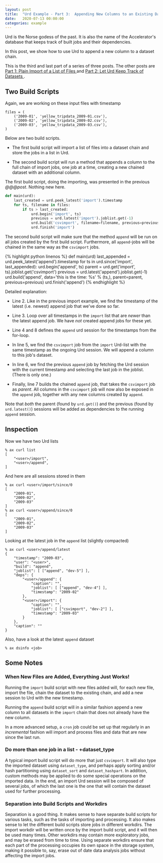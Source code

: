 ```yaml
---
layout: post
title:  "Urd Example - Part 3:  Appending New Columns to an Existing Dataset Chain"
date:   2020-07-13 00:00:00
categories: example
---
```


Urd is the Norse godess of the past.  It is also the name of the
Accelerator's database that keeps track of built jobs and their
dependencies.

In this post, we show how to use Urd to append a new column to a
dataset chain.

This is the third and last part of a series of three posts.  The other
posts are [Part 1: Plain Import of a List of Files ](/example/2020/07/13/urd1.html) and
[Part 2: Let Urd Keep Track of Datasets ](/example/2020/07/13/urd2.html).



## Two Build Scripts

Again, we are working on these input files with timestamp

```
files = (
    ('2009-01', 'yellow_tripdata_2009-01.csv'),
    ('2009-02', 'yellow_tripdata_2009-02.csv'),
    ('2009-03', 'yellow_tripdata_2009-03.csv'),
)
```



Below are two build scripts.

  - The first build script will import a list of files into a dataset
  chain and store the jobs in a list in Urd.

  - The second build script will run a method that appends a column to
  the full chain of import jobs, one job at a time, creating a new
  chained dataset with an additional column.


The first build script, doing the importing, was presented in the
previous *@@@post*.  Nothing new here.

```python
def main(urd):
    last_created = urd.peek_latest('import').timestamp
    for ts, filename in files:
        if ts > last_created:
            urd.begin('import', ts)
            previous = urd.latest('import').joblist.get(-1)
            urd.build('csvimport', filename=filename, previous=previous)
            urd.finish('import')
```

The second build script will make sure that the method `append` will
be run on all jobs created by the first build script.  Furthermore,
all `append`-jobs will be chained in the same way as the `csvimport`
jobs.

{% highlight python linenos %}
def main(urd)
    last_appended = urd.peek_latest('append').timestamp
    for ts in urd.since('import', last_appended):
        urd.begin('append', ts)
        parent = urd.get('import', ts).joblist.get('csvimport')
        previous = urd.latest('append').joblist.get(-1)
        urd.build('append', data='this is the time: %s' % (ts,), parent=parent, previous=previous)
        urd.finish('append')
{% endhighlight %}

Detailed explanation:

  - Line 2.  Like in the previous import example, we find the
    timestamp of the latest (i.e. newest) append job that we've done
    so far.

  - Line 3.  Loop over all timestamps in the `import` list that are
  *newer* than the latest append job.  We have *not* created append
  jobs for these yet.

  - Line 4 and 8 defines the `append` urd session for the timestamps
    from the for-loop.

  - In line 5, we find the `csvimport` job from the `import` Urd-list
    with the same timestamp as the ongoing Urd session.  We will
    append a column to this job's dataset.

  - In line 6, we find the previous `append` job by fetching the Urd
    session with the current timestamp and selecting the last job in
    the joblist.  (There is only one.)

  - Finally, line 7 builds the chained `append` job, that takes the
    `csvimport` job as *parent*.  All columns in the `csvimport` job
    will now also be exposed in the `append` job, together with any
    new columns created by `append`.

Note that *both* the parent (found by `urd.get()`) and the previous
(found by `urd.latest()`) sessions will be added as dependencies to
the running `append` session.



## Inspection

Now we have two Urd lists

```
% ax curl list
[
    "<user>/import",
    "<user>/append",
]
```

And here are all sessions stored in them

```
% ax curl <user>/import/since/0
[
    "2009-01",
    "2009-02",
    "2009-03"
]
% ax curl <user>/append/since/0
[
    "2009-01",
    "2009-02",
    "2009-03"
]
```

Looking at the latest job in the `append` list (slightly compacted)

```
% ax curl <user>/append/latest
{
    "timestamp": "2009-03",
    "user": "<user>",
    "build": "append",
    "joblist": [ ["append", "dev-5"] ],
    "deps": {
        "<user>/append": {
            "caption": "",
            "joblist": [ ["append", "dev-4"] ],
            "timestamp": "2009-02"
        },
        "<user>/import": {
            "caption": "",
            "joblist": [ ["csvimport", "dev-2"] ],
            "timestamp": "2009-03"
        }
    },
    "caption": ""
}
```

Also, have a look at the latest `append` dataset

```
% ax dsinfo <job>
```



## Some Notes

### When New Files are Added, Everything Just Works!

Running the `import` build script with new files added will, for each
new file, import the file, chain the dataset to the existing
chain, and add a new session to Urd with the new timestamp.

Running the `append` build script will in a similar fashion append a
new column to all datasets in the `import` chain that does not already
have the new column.

In a more advanced setup, a `cron` job could be set up that regularly
in an *incremental* fashion will import and process files and data
that are new since the last run.



### Do more than one job in a list - +dataset_type

A typical import build script will do more that just `csvimport`.  It
will also type the imported dataset using `dataset_type`, and perhaps
apply sorting and/or hash partitioning using `dataset_sort` and
`dataset_hashpart`.  In addition, custom methods may be applied to do
some special operations on the imported data.  In the end, an import
Urd session will be composed of several jobs, of which the last one is
the one that will contain the dataset used for further processing.



### Separation into Build Scripts and Workdirs

Separation is a good thing.  It makes sense to have separate build
scripts for various tasks, such as the tasks of importing and
processing.  It also makes sense to let the different build scripts
store jobs in different workdirs.  The import workdir will be written
once by the import build script, and it will then be used many times.
Other workdirs may contain more exploratory jobs, and may be erased
from time to time.  Using separate workdirs ensure that each part of
the processing occupies its own space in the storage system, making it
possible to, say, erase out of date data analysis jobs without
affecting the import jobs.



